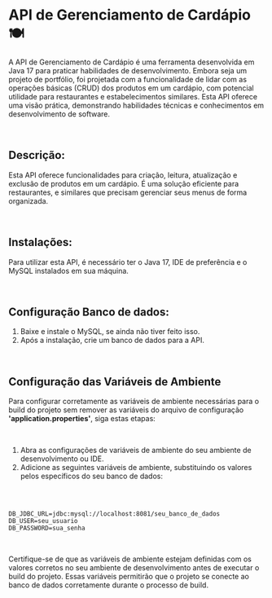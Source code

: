 <h1>API de Gerenciamento de Cardápio 🍽️</h1>
<p>A API de Gerenciamento de Cardápio é uma ferramenta desenvolvida em Java 17 para praticar habilidades de desenvolvimento. Embora seja um projeto de portfólio, foi projetada com a funcionalidade de lidar com as operações básicas (CRUD) dos produtos em um cardápio, com potencial utilidade para restaurantes e estabelecimentos similares. Esta API oferece uma visão prática, demonstrando habilidades técnicas e conhecimentos em desenvolvimento de software.</p>

<br>

<h2>Descrição:</h2>
<p>
Esta API oferece funcionalidades para criação, leitura, atualização e exclusão de produtos em um cardápio. É uma solução eficiente para restaurantes, e similares que precisam gerenciar seus menus de forma organizada.
</p>

<br>

<h2>Instalações:</h2>

<p>Para utilizar esta API, é necessário ter o Java 17, IDE de preferência e o MySQL instalados em sua máquina.</p>

<br>

<h2>Configuração Banco de dados:</h2>

<ol>
    <li>Baixe e instale o MySQL, se ainda não tiver feito isso.</li>
    <li>Após a instalação, crie um banco de dados para a API.</li>
</ol>

<br>

<h2>Configuração das Variáveis de Ambiente</h2>

<p>Para configurar corretamente as variáveis de ambiente necessárias para o build do projeto sem remover as variáveis do arquivo de configuração <strong>'application.properties'</strong>, siga estas etapas:</p>
<br>

<ol>
    <li>Abra as configurações de variáveis de ambiente do seu ambiente de desenvolvimento ou IDE.</li>
    <li>Adicione as seguintes variáveis de ambiente, substituindo os valores pelos específicos do seu banco de dados:</li>
</ol>

<br>

<pre><code>
DB_JDBC_URL=jdbc:mysql://localhost:8081/seu_banco_de_dados
DB_USER=seu_usuario
DB_PASSWORD=sua_senha
</code></pre>

<br>

<p>Certifique-se de que as variáveis de ambiente estejam definidas com os valores corretos no seu ambiente de desenvolvimento antes de executar o build do projeto. Essas variáveis permitirão que o projeto se conecte ao banco de dados corretamente durante o processo de build.</p>
